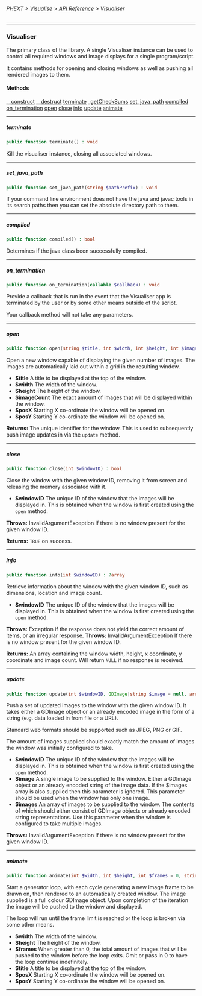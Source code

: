###### PHEXT > [Visualise](../README.md) > [API Reference](index.md) > Visualiser
------
### Visualiser
The primary class of the library. A single Visualiser instance can be used to control all required windows and image displays for a single program/script.

It contains methods for opening and closing windows as well as pushing all rendered images to them.
#### Methods
[__construct](#__construct)
[__destruct](#__destruct)
[terminate](#terminate)
[_getCheckSums](#_getchecksums)
[set_java_path](#set_java_path)
[compiled](#compiled)
[on_termination](#on_termination)
[open](#open)
[close](#close)
[info](#info)
[update](#update)
[animate](#animate)

------
##### terminate
```php
public function terminate() : void
```
Kill the visualiser instance, closing all associated windows.


------
##### set_java_path
```php
public function set_java_path(string $pathPrefix) : void
```
If your command line environment does not have the java and javac tools in its search paths then you can set the absolute directory path to them.


------
##### compiled
```php
public function compiled() : bool
```
Determines if the java class been successfully compiled.


------
##### on_termination
```php
public function on_termination(callable $callback) : void
```
Provide a callback that is run in the event that the Visualiser app is terminated by the user or by some other means outside of the script.

Your callback method will not take any parameters.


------
##### open
```php
public function open(string $title, int $width, int $height, int $imageCount = 1, int $posX = -1, int $posY = -1) : ?int
```
Open a new window capable of displaying the given number of images. The images are automatically laid out within a grid in the resulting window.

- **$title** A title to be displayed at the top of the window.
- **$width** The width of the window.
- **$height** The height of the window.
- **$imageCount** The exact amount of images that will be displayed within the window.
- **$posX** Starting X co-ordinate the window will be opened on.
- **$posY** Starting Y co-ordinate the window will be opened on.

**Returns:**  The unique identifier for the window. This is used to subsequently push image updates in via the `update` method.


------
##### close
```php
public function close(int $windowID) : bool
```
Close the window with the given window ID, removing it from screen and releasing the memory associated with it.

- **$windowID** The unique ID of the window that the images will be displayed in. This is obtained when the window is first created using the `open` method.


**Throws:**  InvalidArgumentException If there is no window present for the given window ID.

**Returns:**  `TRUE` on success.


------
##### info
```php
public function info(int $windowID) : ?array
```
Retrieve information about the window with the given window ID, such as dimensions, location and image count.

- **$windowID** The unique ID of the window that the images will be displayed in. This is obtained when the window is first created using the `open` method.


**Throws:**  Exception if the response does not yield the correct amount of items, or an irregular response. 
**Throws:**  InvalidArgumentException If there is no window present for the given window ID.

**Returns:**  An array containing the window width, height, x coordinate, y coordinate and image count. Will return `NULL` if no response is received.


------
##### update
```php
public function update(int $windowID, GDImage|string $image = null, array $images = null) : void
```
Push a set of updated images to the window with the given window ID. It takes either a GDImage object or an already encoded image in the form of a string (e.g. data loaded in from file or a URL).

Standard web formats should be supported such as JPEG, PNG or GIF.

The amount of images supplied should exactly match the amount of images the window was initially configured to take.

- **$windowID** The unique ID of the window that the images will be displayed in. This is obtained when the window is first created using the `open` method.
- **$image** A single image to be supplied to the window. Either a GDImage object or an already encoded string of the image data. If the $images array is also supplied then this parameter is ignored. This parameter should be used when the window has only one image.
- **$images** An array of images to be supplied to the window. The contents of which should either consist of GDImage objects or already encoded string representations. Use this parameter when the window is configured to take multiple images.


**Throws:**  InvalidArgumentException If there is no window present for the given window ID.


------
##### animate
```php
public function animate(int $width, int $height, int $frames = 0, string $title = '', int $posX = -1, int $posY = -1) 
```
Start a generator loop, with each cycle generating a new image frame to be drawn on, then rendered to an automatically created window. The image supplied is a full colour GDImage object. Upon completion of the iteration the image will be pushed to the window and displayed.

The loop will run until the frame limit is reached or the loop is broken via some other means.

- **$width** The width of the window.
- **$height** The height of the window.
- **$frames** When greater than 0, the total amount of images that will be pushed to the window before the loop exits. Omit or pass in 0 to have the loop continue indefinitely.
- **$title** A title to be displayed at the top of the window.
- **$posX** Starting X co-ordinate the window will be opened on.
- **$posY** Starting Y co-ordinate the window will be opened on.


------
